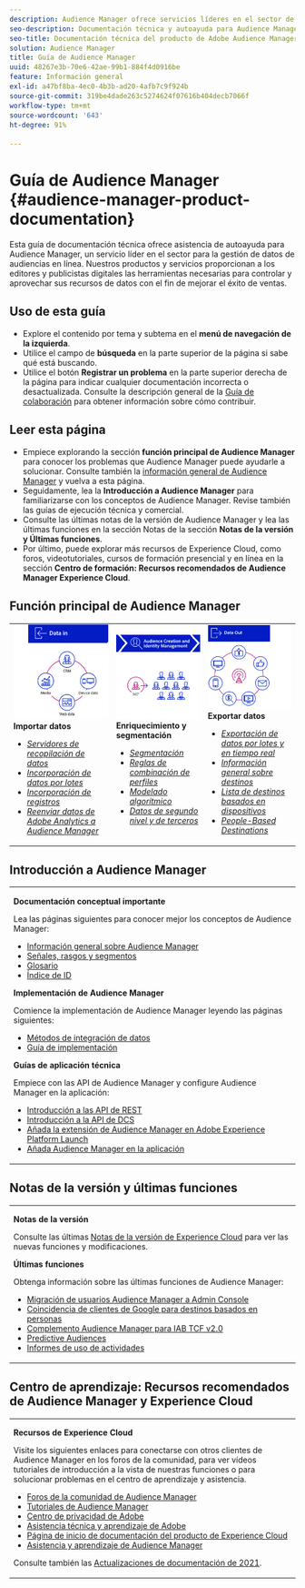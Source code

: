 ```yaml
---
description: Audience Manager ofrece servicios líderes en el sector de la administración de datos de audiencias en línea. Nuestros productos y servicios proporcionan a los editores y publicistas digitales las herramientas necesarias para controlar y aprovechar sus recursos de datos con el fin de mejorar el éxito de ventas.
seo-description: Documentación técnica y autoayuda para Audience Manager (AAM). AAM ofrece servicios líderes en la industria para la gestión de datos de audiencias en línea y ofrece a los anunciantes y editores digitales las herramientas necesarias para controlar y aprovechar sus activos de datos con el fin de contribuir al éxito de las ventas.
seo-title: Documentación técnica del producto de Adobe Audience Manager
solution: Audience Manager
title: Guía de Audience Manager
uuid: 48267e3b-70e6-42ae-99b1-884f4d0916be
feature: Información general
exl-id: a47bf8ba-4ec0-4b3b-ad20-4afb7c9f924b
source-git-commit: 319be4dade263c5274624f07616b404decb7066f
workflow-type: tm+mt
source-wordcount: '643'
ht-degree: 91%

---
```


# Guía de Audience Manager {#audience-manager-product-documentation}

Esta guía de documentación técnica ofrece asistencia de autoayuda para Audience Manager, un servicio líder en el sector para la gestión de datos de audiencias en línea. Nuestros productos y servicios proporcionan a los editores y publicistas digitales las herramientas necesarias para controlar y aprovechar sus recursos de datos con el fin de mejorar el éxito de ventas.

## Uso de esta guía

* Explore el contenido por tema y subtema en el **menú de navegación de la izquierda**.
* Utilice el campo de **búsqueda** en la parte superior de la página si sabe qué está buscando.
* Utilice el botón **Registrar un problema** en la parte superior derecha de la página para indicar cualquier documentación incorrecta o desactualizada. Consulte la descripción general de la [Guía de colaboración](https://experienceleague.adobe.com/docs/contributor/contributor-guide/introduction.html) para obtener información sobre cómo contribuir.

## Leer esta página

* Empiece explorando la sección **función principal de Audience Manager** para conocer los problemas que Audience Manager puede ayudarle a solucionar. Consulte también la [información general de Audience Manager](/help/using/overview/aam-overview.md) y vuelva a esta página.
* Seguidamente, lea la **Introducción a Audience Manager** para familiarizarse con los conceptos de Audience Manager. Revise también las guías de ejecución técnica y comercial.
* Consulte las últimas notas de la versión de Audience Manager y lea las últimas funciones en la sección Notas de la sección **Notas de la versión y Últimas funciones**.
* Por último, puede explorar más recursos de Experience Cloud, como foros, videotutoriales, cursos de formación presencial y en línea en la sección **Centro de formación: Recursos recomendados de Audience Manager Experience Cloud**.

## Función principal de Audience Manager

<table style="table-layout:fixed">
   <td>
      <img alt="Entrada de datos" src="/help/using/overview/assets/data-in.png"/>
      <div>
         <b>Importar datos</b>
      </div>
      <p>
         <em><ul><li><a href="/help/using/api/dcs-intro/dcs-api-reference/dcs-api-reference-overview.md">Servidores de recopilación de datos</a></li><li><a href="/help/using/integration/sending-audience-data/batch-data-transfer-explained/batch-data-transfer-overview.md">Incorporación de datos por lotes</a></li><li><a href="/help/using/reporting/audience-optimization-reports/metadata-files-intro/metadata-files-intro.md">Incorporación de registros</a></li><li><a href="/help/using/integration/integration-other-solutions/audience-management-module.md">Reenviar datos de Adobe Analytics a Audience Manager</a></li></ul></em>
      <p>
   </td>
   <td>
      <img alt="Enriquecimiento y segmentación" src="/help/using/overview/assets/enrich-segment.png"/>
      <div>
         <b>Enriquecimiento y segmentación</b>
      </div>
      <p>
       <em><ul><li><a href="/help/using/features/segments/segments-purpose.md">Segmentación</a></li><li><a href="/help/using/features/profile-merge-rules/merge-rules-overview.md">Reglas de combinación de perfiles</a></li><li><a href="/help/using/features/algorithmic-models/understanding-models.md">Modelado algorítmico</a></li><li><a href="/help/using/overview/data-types-collected.md">Datos de segundo nivel y de terceros</a></li></ul></em>
      <p>
   </td>
   <td>
      <img alt="Salida de datos" src="/help/using/overview/assets/data-out.png"/>
      </a>
      <div>
         <b>Exportar datos</b>
      </div>
      <p>
      <p>
         <em><ul><li><a href="/help/using/integration/receiving-audience-data/receiving-audience-data-overview.md">Exportación de datos por lotes y en tiempo real</a></li><li><a href="/help/using/features/destinations/destinations.md">Información general sobre destinos</a></li><li><a href="/help/using/features/destinations/device-based-destinations-list.md">Lista de destinos basados en dispositivos</a></li><li><a href="/help/using/features/destinations/people-based-destinations-overview.md">People-Based Destinations</a></li></ul></em> 
      <p>
      <p>
   </td>
</table>


## Introducción a Audience Manager

<table> 
 <tbody> 
  <tr> 
   <td colname="col1"> <p><b>Documentación conceptual importante</b></p>
   <p>Lea las páginas siguientes para conocer mejor los conceptos de Audience Manager: 
   <ul><li><a href="/help/using/overview/aam-overview.md"> Información general sobre Audience Manager</a></li><li><a href="/help/using/reference/signal-trait-segment.md">Señales, rasgos y segmentos</a></li><li><a href="/help/using/reference/aam-glossary.md"> Glosario</a> </li><li><a href="/help/using/reference/ids-in-aam.md">Índice de ID</a></li></ul></p>

<p><b>Implementación de Audience Manager</b></p>
   <p> Comience la implementación de Audience Manager leyendo las páginas siguientes:
     <ul>
     <li><a href="/help/using/integration/data-integration-methods.md">Métodos de integración de datos</a></li>
     <li><a href="/help/using/integration/implement-audience-manager.md">Guía de implementación</a></li>
     </ul> </p>

<p> <b>Guías de aplicación técnica</b> </p> <p>Empiece con las API de Audience Manager y configure Audience Manager en la aplicación:</p> <p> 
     <ul id="ul_47C012F6AB3E4B73BA357027F4D15369">
     <li><a href="/help/using/api/rest-api-main/aam-api-getting-started.md">Introducción a las API de REST</a></li>
     <li><a href="/help/using/api/dcs-intro/dcs-event-calls/dcs-event-calls.md">Introducción a la API de DCS</a></li>
     <li><a href="https://experienceleague.adobe.com/docs/launch/using/extensions-ref/adobe-extension/adobe-audience-manager-extension.html">Añada la extensión de Audience Manager en Adobe Experience Platform Launch</a></li>
    <li><a href="https://aep-sdks.gitbook.io/docs/using-mobile-extensions/adobe-audience-manager">Añada Audience Manager en la aplicación</a></li>
     </ul> </p>
    </td>

</tr> 
 </tbody> 
</table>

<!--

<table> 
 <tbody> 
  <tr> 
   <td colname="col1"> <p><b>Important Conceptual Documentation</b></p>
   <p>Read the pages below for a deeper understanding of Audience Manager concepts: 
   <ul><li><a href="https://experienceleague.adobe.com/docs/audience-manager/user-guide/overview/aam-overview.html"> Audience Manager Overview</a></li><li><a href="https://docs.adobe.com/help/en/audience-manager/user-guide/reference/aam-glossary.html"> Glossary</a> </li><li><a href="https://experienceleague.adobe.com/docs/audience-manager/user-guide/reference/ids-in-aam.html">Index of IDs</a></li><li><a href="https://docs.adobe.com/help/en/audience-manager/user-guide/reference/signal-trait-segment.html">Signals, Traits, and Segments</a></li></ul></p>
   <br>&nbsp;
   <p><b>Implement Audience Manager</b></p>
   <p> Get started with implementing Audience Manager by reading the pages below:
     <ul>
     <li><a href="https://experienceleague.adobe.com/docs/audience-manager/user-guide/implementation-integration-guides/data-integration-methods.html">Data Integration Methods</a></li>
     <li><a href="https://experienceleague.adobe.com/docs/audience-manager/user-guide/implementation-integration-guides/implement-audience-manager.html">Implementation Guide</a></li>
     </ul> </p>
     <br>&nbsp;
   <p> <b>Technical Implementation Guides</b> </p> <p>Get started with Audience Manager APIs and set up Audience Manager in your app:</p> <p> 
     <ul id="ul_47C012F6AB3E4B73BA357027F4D15369">
     <li><a href="https://experienceleague.adobe.com/docs/audience-manager/user-guide/api-and-sdk-code/rest-apis/aam-api-getting-started.html">Getting Started with REST APIs</a></li>
     <li><a href="https://experienceleague.adobe.com/docs/audience-manager/user-guide/api-and-sdk-code/dcs/dcs-event-calls/dcs-event-calls.html">Get started with the DCS API</a></li>
     <li><a href="https://experienceleague.adobe.com/docs/launch/using/extensions-ref/adobe-extension/adobe-audience-manager-extension.html">Add the Audience Manager extension to Adobe Experience Platform Launch</a></li>
    <li><a href="https://aep-sdks.gitbook.io/docs/using-mobile-extensions/adobe-audience-manager">Add Audience Manager to your app</a></li>
     </ul> </p>
    </td>
   <td colname="col2">  <p> <b>Collaborative Documentation</b> </p>
     <p>We welcome contributions to our documentation from all our readers. See the <a href="https://experienceleague.adobe.com/docs/contributor/contributor-guide/introduction.html">Collaboration Guide Overview</a> to learn how to start contributing.</p>
   <br>&nbsp;
   <p> <b>Release Notes</b> </p> <p> 
     See the latest <a href="https://experienceleague.adobe.com/docs/release-notes/experience-cloud/current.html" format="https" scope="external"> Experience Cloud Release Notes</a> for new features and fixes.</p> <br>&nbsp;
     <p> <b>Experience Cloud Resources</b> </p> <p> 
     <ul id="ul_E30EC96BDC624B5591F0470D430B7F41"> 
      <li id="li_F3A5CCFAE0F247CEB41A03CA8E03106B"><a href="https://forums.adobe.com/community/experience-cloud/analytics-cloud/audience-manager" format="https" scope="external"> Audience Manager Community Forums</a> </li>
      <li><a href="https://experienceleague.adobe.com/docs/audience-manager-learn/tutorials/overview.html" format="http" scope="external"> Audience Manager Tutorials</a> </li> 
      <li id="li_1737D63307024F26B1F967621613A5AC"><a href="https://www.adobe.com/privacy.html" format="http" scope="external"> Adobe Privacy Center</a> </li>  
      <li id="li_1938F7044F544481A6CC0F45CC22B80A"> <a href="https://helpx.adobe.com/learning.html?promoid=KAUDK" scope="external" format="http"> Adobe Training and Certifications</a> </li> 
      <li id="li_C71459E0D1464C05B8B9387C43541F17"> <a href="https://helpx.adobe.com/support/experience-cloud.html" scope="external" format="https">Experience Cloud Product Documentation Home</a> </li> 
      <li id="li_0DB1997FEB87484EBC07E03FD40AA39F"><a href="https://helpx.adobe.com/support/audience-manager.html" format="https" scope="external"> Audience Manager Learn &amp; Support</a> </li> 
     </ul> </p> 
     <br>&nbsp;
     <p>See also, <a href="https://experienceleague.adobe.com/docs/audience-manager/user-guide/documentation-updates/docs-2020.html"> 2020 Documentation Updates</a>. </p> </td>
  </tr> 
 </tbody> 
</table>

-->

## Notas de la versión y últimas funciones

<table> 
 <tbody> 
  <tr> 
   <td> <p> <b>Notas de la versión</b> </p> <p> 
     Consulte las últimas <a href="https://experienceleague.adobe.com/docs/release-notes/experience-cloud/current.html" format="https" scope="external">Notas de la versión de Experience Cloud</a> para ver las nuevas funciones y modificaciones.</p> 
     <p> <b>Últimas funciones</b> </p> <p> 
     Obtenga información sobre las últimas funciones de Audience Manager:</p>
     <p><ul><li><a href="/help/using/docs-updates/docs-2021.md">Migración de usuarios Audience Manager a Admin Console</a></li><li><a href="/help/using/features/destinations/people-based-destinations-prerequisites.md">Coincidencia de clientes de Google para destinos basados en personas</a></li><li><a href="/help/using/overview/data-security-and-privacy/aam-iab-plugin.md">Complemento Audience Manager para IAB TCF v2.0</a></li><li><a href="/help/using/features/algorithmic-models/predictive-audiences.md">Predictive Audiences</a></li><li><a href="/help/using/features/administration/activity-usage-reporting.md">Informes de uso de actividades</a></li>
     </ul></p>
    </td>
  </tr> 
 </tbody> 
</table>

<!--

**Release Notes**

See the latest [Experience Cloud Release Notes](https://experienceleague.adobe.com/docs/release-notes/experience-cloud/current.html) for new features and fixes.

<br>&nbsp;

**Latest features**

Read about the latest Audience Manager features:
* [Activity Usage Reporting](https://experienceleague.adobe.com/docs/audience-manager/user-guide/features/administration/activity-usage-reporting.html)
* [California Consumer Privacy Act (CCPA) Support and Privacy Documentation Overhaul](https://experienceleague.adobe.com/docs/audience-manager/user-guide/overview/data-privacy/data-privacy.html)
* [Intelligent Recommendations for Audience Marketplace Data, powered by Adobe Sensei](https://experienceleague.adobe.com/docs/audience-manager/user-guide/features/segments/trait-recommendations.html)
* [Profile Merge Rules Enhancements](https://experienceleague.adobe.com/docs/audience-manager/user-guide/features/profile-merge-rules/merge-rules-overview.html)
* [Bulk Management Tools Update](https://experienceleague.adobe.com/docs/audience-manager/user-guide/reference/bulk-management-tools/bulk-management-intro.html)

-->


## Centro de aprendizaje: Recursos recomendados de Audience Manager y Experience Cloud


<table> 
 <tbody> 
  <tr> 
   <td colname="col2"> 
     <p> <b>Recursos de Experience Cloud</b> </p>
     <p>Visite los siguientes enlaces para conectarse con otros clientes de Audience Manager en los foros de la comunidad, para ver vídeos tutoriales de introducción a la vista de nuestras funciones o para solucionar problemas en el centro de aprendizaje y asistencia.</p>
     <p> 
     <ul id="ul_E30EC96BDC624B5591F0470D430B7F41"> 
      <li id="li_F3A5CCFAE0F247CEB41A03CA8E03106B"><a href="https://forums.adobe.com/community/experience-cloud/analytics-cloud/audience-manager" format="https" scope="external"> Foros de la comunidad de Audience Manager</a> </li>
      <li><a href="https://experienceleague.adobe.com/docs/audience-manager-learn/tutorials/overview.html" format="http" scope="external"> Tutoriales de Audience Manager</a> </li> 
      <li id="li_1737D63307024F26B1F967621613A5AC"><a href="https://www.adobe.com/es/privacy.html" format="http" scope="external"> Centro de privacidad de Adobe</a> </li>  
      <li id="li_1938F7044F544481A6CC0F45CC22B80A"> <a href="https://helpx.adobe.com/learning.html?promoid=KAUDK" scope="external" format="http">Asistencia técnica y aprendizaje de Adobe</a> </li> 
      <li id="li_C71459E0D1464C05B8B9387C43541F17"> <a href="https://helpx.adobe.com/es/support/experience-cloud.html" scope="external" format="https">Página de inicio de documentación del producto de Experience Cloud</a> </li> 
      <li id="li_0DB1997FEB87484EBC07E03FD40AA39F"><a href="https://helpx.adobe.com/es/support/audience-manager.html" format="https" scope="external">Asistencia y aprendizaje de Audience Manager</a> </li> 
     </ul> </p> 
     <p>Consulte también las <a href="https://experienceleague.adobe.com/docs/audience-manager/user-guide/documentation-updates/docs-2021.html"> Actualizaciones de documentación de 2021</a>. </p> </td>
  </tr> 
 </tbody> 
</table>
